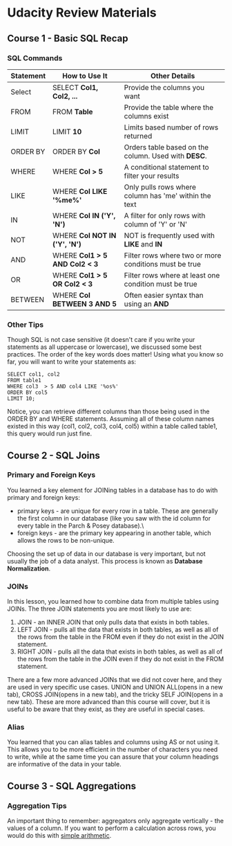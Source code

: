# Udacity Review Materials
## Course 1 - Basic SQL Recap
### SQL Commands

| Statement  | How to Use It | Other Details |
| ------------- | ------------- | ------------- |
| Select | SELECT **Col1, Col2, ...** | Provide the columns you want |
| FROM | FROM **Table** | Provide the table where the columns exist |
| LIMIT | LIMIT **10** | Limits based number of rows returned |
| ORDER BY | ORDER BY **Col** | Orders table based on the column. Used with **DESC**. |
| WHERE | WHERE **Col > 5** | A conditional statement to filter your results |
| LIKE | WHERE **Col LIKE '%me%'** | Only pulls rows where column has 'me' within the text |
| IN | WHERE **Col IN ('Y', 'N')** | A filter for only rows with column of 'Y' or 'N' |
| NOT | WHERE **Col NOT IN ('Y', 'N')**  | NOT is frequently used with **LIKE** and **IN** |
| AND | WHERE **Col1 > 5 AND Col2 < 3** | Filter rows where two or more conditions must be true |
| OR | WHERE **Col1 > 5 OR Col2 < 3** | Filter rows where at least one condition must be true |
| BETWEEN | WHERE **Col BETWEEN 3 AND 5** | Often easier syntax than using an **AND** |

### Other Tips
Though SQL is not case sensitive (it doesn't care if you write your statements as all uppercase or lowercase), we discussed some best practices. The order of the key words does matter! Using what you know so far, you will want to write your statements as:

```
SELECT col1, col2
FROM table1
WHERE col3  > 5 AND col4 LIKE '%os%'
ORDER BY col5
LIMIT 10;
```

Notice, you can retrieve different columns than those being used in the ORDER BY and WHERE statements. Assuming all of these column names existed in this way (col1, col2, col3, col4, col5) within a table called table1, this query would run just fine.

## Course 2 - SQL Joins
### Primary and Foreign Keys

You learned a key element for JOINing tables in a database has to do with primary and foreign keys:

- primary keys - are unique for every row in a table. These are generally the first column in our database (like you saw with the id column for every table in the Parch & Posey database).\
- foreign keys - are the primary key appearing in another table, which allows the rows to be non-unique.

Choosing the set up of data in our database is very important, but not usually the job of a data analyst. This process is known as **Database Normalization**.

### JOINs
In this lesson, you learned how to combine data from multiple tables using JOINs. The three JOIN statements you are most likely to use are:

1. JOIN - an INNER JOIN that only pulls data that exists in both tables.
2. LEFT JOIN - pulls all the data that exists in both tables, as well as all of the rows from the table in the FROM even if they do not exist in the JOIN statement.
3. RIGHT JOIN - pulls all the data that exists in both tables, as well as all of the rows from the table in the JOIN even if they do not exist in the FROM statement.

There are a few more advanced JOINs that we did not cover here, and they are used in very specific use cases. UNION and UNION ALL(opens in a new tab), CROSS JOIN(opens in a new tab), and the tricky SELF JOIN(opens in a new tab). These are more advanced than this course will cover, but it is useful to be aware that they exist, as they are useful in special cases.

### Alias
You learned that you can alias tables and columns using AS or not using it. This allows you to be more efficient in the number of characters you need to write, while at the same time you can assure that your column headings are informative of the data in your table.

## Course 3 - SQL Aggregations

### Aggregation Tips

An important thing to remember: aggregators only aggregate vertically - the values of a column. If you want to perform a calculation across rows, you would do this with [simple arithmetic](https://mode.com/sql-tutorial/sql-operators#arithmetic-in-sql).

